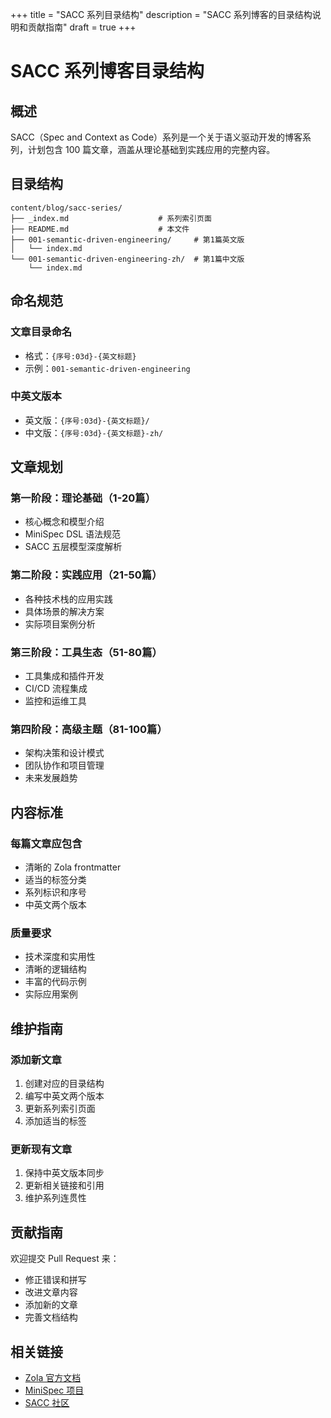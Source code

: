 +++
title = "SACC 系列目录结构"
description = "SACC 系列博客的目录结构说明和贡献指南"
draft = true
+++

# SACC 系列博客目录结构

## 概述

SACC（Spec and Context as Code）系列是一个关于语义驱动开发的博客系列，计划包含 100 篇文章，涵盖从理论基础到实践应用的完整内容。

## 目录结构

```
content/blog/sacc-series/
├── _index.md                    # 系列索引页面
├── README.md                    # 本文件
├── 001-semantic-driven-engineering/     # 第1篇英文版
│   └── index.md
└── 001-semantic-driven-engineering-zh/  # 第1篇中文版
    └── index.md
```

## 命名规范

### 文章目录命名
- 格式：`{序号:03d}-{英文标题}`
- 示例：`001-semantic-driven-engineering`

### 中英文版本
- 英文版：`{序号:03d}-{英文标题}/`
- 中文版：`{序号:03d}-{英文标题}-zh/`

## 文章规划

### 第一阶段：理论基础（1-20篇）
- 核心概念和模型介绍
- MiniSpec DSL 语法规范
- SACC 五层模型深度解析

### 第二阶段：实践应用（21-50篇）
- 各种技术栈的应用实践
- 具体场景的解决方案
- 实际项目案例分析

### 第三阶段：工具生态（51-80篇）
- 工具集成和插件开发
- CI/CD 流程集成
- 监控和运维工具

### 第四阶段：高级主题（81-100篇）
- 架构决策和设计模式
- 团队协作和项目管理
- 未来发展趋势

## 内容标准

### 每篇文章应包含
- 清晰的 Zola frontmatter
- 适当的标签分类
- 系列标识和序号
- 中英文两个版本

### 质量要求
- 技术深度和实用性
- 清晰的逻辑结构
- 丰富的代码示例
- 实际应用案例

## 维护指南

### 添加新文章
1. 创建对应的目录结构
2. 编写中英文两个版本
3. 更新系列索引页面
4. 添加适当的标签

### 更新现有文章
1. 保持中英文版本同步
2. 更新相关链接和引用
3. 维护系列连贯性

## 贡献指南

欢迎提交 Pull Request 来：
- 修正错误和拼写
- 改进文章内容
- 添加新的文章
- 完善文档结构

## 相关链接

- [Zola 官方文档](https://www.getzola.org/)
- [MiniSpec 项目](https://github.com/minispec-project)
- [SACC 社区](https://github.com/sacc-community) 